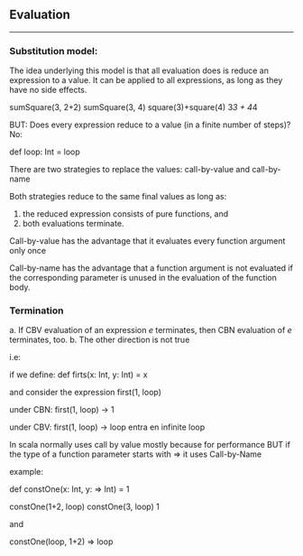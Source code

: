 ## Evaluation

---

### Substitution model:
The idea underlying this model is that all evaluation does is reduce an expression
to a value.
It can be applied to all expressions, as long as they have no side effects.

sumSquare(3, 2+2)
sumSquare(3, 4)
square(3)+square(4)
3*3 + 4*4

BUT: Does every expression reduce to a value (in a finite number of steps)?
No:

def loop: Int = loop

There are two strategies to replace the values:
call-by-value and call-by-name

Both strategies reduce to the same final values as long as:
1. the reduced expression consists of pure functions, and
2. both evaluations terminate.

Call-by-value has the advantage that it evaluates every function argument only once

Call-by-name has the advantage that a function argument is not evaluated if the
corresponding parameter is unused in the evaluation of the function body.

### Termination
a. If CBV evaluation of an expression _e_ terminates, then CBN evaluation of _e_
terminates, too.
b. The other direction is not true

i.e:

if we define: def firts(x: Int, y: Int) = x

and consider the expression first(1, loop)

under CBN: first(1, loop) -> 1

under CBV: first(1, loop) -> loop entra en infinite loop

In scala normally uses call by value mostly because for performance
BUT if the type of a function parameter starts with => it uses Call-by-Name

example:

def constOne(x: Int, y: => Int) = 1

constOne(1+2, loop)
constOne(3, loop)
1

and

constOne(loop, 1+2) => loop
